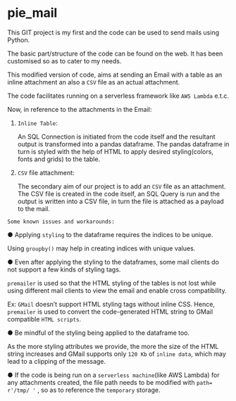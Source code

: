 # pie_mail
This GIT project is my first and the code can be used to send mails using Python.

The basic part/structure of the code can be found on the web. It has been customised so as to cater to my needs.

This modified version of code, aims at sending an Email with a table as an inline attachment an also a `CSV` file as an actual attachment.

The code facilitates running on a serverless framework like `AWS Lambda` e.t.c.

Now, in reference to the attachments in the Email:

1. `Inline Table`:

    An SQL Connection is initiated from the code itself and the resultant output is transformed into a pandas dataframe.
    The pandas dataframe in turn is styled with the help of HTML to apply desired styling(colors, fonts and grids) to the table.    
  
2. `CSV` file attachment:

    The secondary aim of our project is to add an `CSV` file as an attachment.
    The CSV file is created in the code itself, an SQL Query is run and the output is written into a CSV file, in turn the file is           attached as a payload to the mail.
    

`Some known issues and workarounds:`

● Applying `styling` to the dataframe requires the indices to be unique.

  Using `groupby()` may help in creating indices with unique values.

● Even after applying the styling to the dataframes, some mail clients do not support a few
  kinds of styling tags.
  
  `premailer` is used so that the HTML styling of the tables is not lost while using different mail clients to view the email and enable    cross compatibility.

  Ex: `GMail` doesn’t support HTML styling tags without inline CSS.
  Hence, `premailer` is used to convert the code-generated HTML string to GMail compatible
  `HTML scripts`.

● Be mindful of the styling being applied to the dataframe too.
  
  As the more styling attributes we provide, the more the size of the HTML string increases
  and GMail supports only `120 Kb` of `inline data`, which may lead to a clipping of the
  message.

● If the code is being run on a `serverless machine`(like AWS Lambda) for any attachments
  created, the file path needs to be modified with `path= r'/tmp/ '` , so as to reference the
  `temporary` storage.
